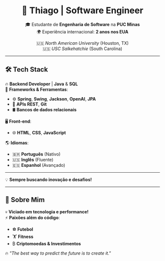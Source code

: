 <h1 align="center">🚀 Thiago | Software Engineer</h1>

<p align="center">
  🎓 Estudante de <strong>Engenharia de Software</strong> na <strong>PUC Minas</strong> <br>
  🌍 Experiência internacional: <strong>2 anos nos EUA</strong> <br>
</p>

<p align="center">
  🇺🇸 <em>North American University</em> (Houston, TX) <br>
  🇺🇸 <em>USC Salkehatchie</em> (South Carolina) <br>
</p>

---

## 🛠️ Tech Stack  

🔥 **Backend Developer** | **Java** & **SQL**  
🚀 **Frameworks & Ferramentas**:  
   - ⚙️ **Spring**, **Swing**, **Jackson**, **OpenAI**, **JPA**  
   - 🔗 **APIs REST**, **Git**  
   - 🛢️ **Bancos de dados relacionais**  

🖥️ **Front-end**:  
   - 🌐 **HTML**, **CSS**, **JavaScript**  

🌎 **Idiomas**:  
   - 🇧🇷 **Português** (Nativo)  
   - 🇺🇸 **Inglês** (Fluente)  
   - 🇪🇸 **Espanhol** (Avançado)  

---

💡 **Sempre buscando inovação e desafios!**  

---

## 🎯 Sobre Mim  

💀 **Viciado em tecnologia e performance!**  
⚡ **Paixões além do código**:  
   - ⚽ **Futebol**  
   - 🏋️ **Fitness**  
   - ₿ **Criptomoedas & Investimentos**  

🔥 *"The best way to predict the future is to create it."*  
